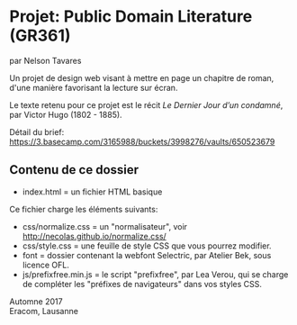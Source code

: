 # Projet: Public Domain Literature (GR361)

par Nelson Tavares

Un projet de design web visant à mettre en page un chapitre de roman, d'une manière favorisant la lecture sur écran.

Le texte retenu pour ce projet est le récit *Le Dernier Jour d’un condamné*, par Victor Hugo (1802 - 1885).

Détail du brief: https://3.basecamp.com/3165988/buckets/3998276/vaults/650523679

## Contenu de ce dossier

- index.html = un fichier HTML basique

Ce fichier charge les éléments suivants:

- css/normalize.css = un "normalisateur", voir http://necolas.github.io/normalize.css/
- css/style.css = une feuille de style CSS que vous pourrez modifier.
- font = dossier contenant la webfont Selectric, par Atelier Bek, sous licence OFL.
- js/prefixfree.min.js = le script "prefixfree", par Lea Verou, qui se charge de compléter les "préfixes de navigateurs" dans vos styles CSS.

Automne 2017  
Eracom, Lausanne
